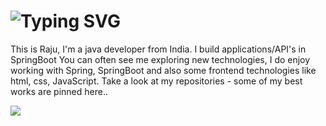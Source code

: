 # ![Typing SVG](https://readme-typing-svg.demolab.com?font=Fira+Code&size=30&pause=1000&vCenter=true&width=800&color=0289f0&lines=Hi+there+%F0%9F%91%8B+This+is+Raju+mb;Self+thought+java+Developer+!!)

This is Raju, I'm a java developer from India. I build applications/API's in SpringBoot
You can often see me exploring new technologies, I do enjoy working with Spring, SpringBoot and also some frontend technologies like html, css, JavaScript. Take a look at my repositories - some of my best works are pinned here..

![](https://github-readme-stats.vercel.app/api?username=rajumb0232&theme=light&hide_border=false&include_all_commits=false&count_private=false)<br/>
